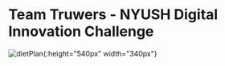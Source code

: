 # Team Truwers - NYUSH Digital Innovation Challenge
![dietPlan](https://github.com/alibinauanov/dietplan-truwers-nyushdic/assets/106968134/15b2a7b3-2cb1-4fbd-b491-b66d8900dec3){:height="540px" width="340px"}
